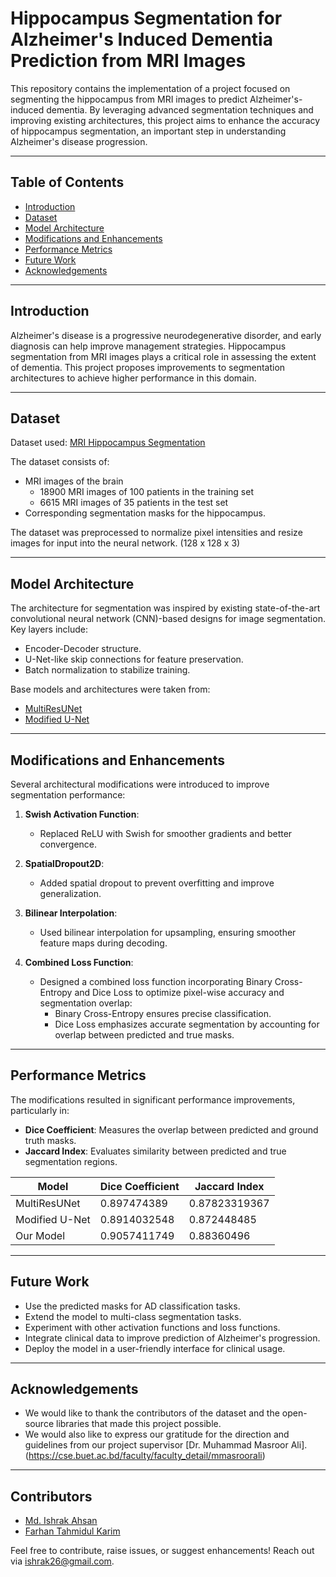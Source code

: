 # Hippocampus Segmentation for Alzheimer's Induced Dementia Prediction from MRI Images

This repository contains the implementation of a project focused on segmenting the hippocampus from MRI images to predict Alzheimer's-induced dementia. By leveraging advanced segmentation techniques and improving existing architectures, this project aims to enhance the accuracy of hippocampus segmentation, an important step in understanding Alzheimer's disease progression.

---

## Table of Contents
- [Introduction](#introduction)
- [Dataset](#dataset)
- [Model Architecture](#model-architecture)
- [Modifications and Enhancements](#modifications-and-enhancements)
- [Performance Metrics](#performance-metrics)
- [Future Work](#future-work)
- [Acknowledgements](#acknowledgements)

---

## Introduction

Alzheimer's disease is a progressive neurodegenerative disorder, and early diagnosis can help improve management strategies. Hippocampus segmentation from MRI images plays a critical role in assessing the extent of dementia. This project proposes improvements to segmentation architectures to achieve higher performance in this domain.

---

## Dataset
Dataset used: [MRI Hippocampus Segmentation](https://www.kaggle.com/datasets/sabermalek/mrihs)

The dataset consists of:
- MRI images of the brain
  - 18900 MRI images of 100 patients in the training set
  - 6615 MRI images of 35 patients in the test set 
- Corresponding segmentation masks for the hippocampus.

The dataset was preprocessed to normalize pixel intensities and resize images for input into the neural network. (128 x 128 x 3)

---

## Model Architecture

The architecture for segmentation was inspired by existing state-of-the-art convolutional neural network (CNN)-based designs for image segmentation. Key layers include:
- Encoder-Decoder structure.
- U-Net-like skip connections for feature preservation.
- Batch normalization to stabilize training.

Base models and architectures were taken from:
- [MultiResUNet](https://doi.org/10.1016/j.neunet.2019.08.025)
- [Modified U-Net](https://pubmed.ncbi.nlm.nih.gov/35304675/)

---

## Modifications and Enhancements

Several architectural modifications were introduced to improve segmentation performance:

1. **Swish Activation Function**:
   - Replaced ReLU with Swish for smoother gradients and better convergence.

2. **SpatialDropout2D**:
   - Added spatial dropout to prevent overfitting and improve generalization.

3. **Bilinear Interpolation**:
   - Used bilinear interpolation for upsampling, ensuring smoother feature maps during decoding.

4. **Combined Loss Function**:
   - Designed a combined loss function incorporating Binary Cross-Entropy and Dice Loss to optimize pixel-wise accuracy and segmentation overlap:
     - Binary Cross-Entropy ensures precise classification.
     - Dice Loss emphasizes accurate segmentation by accounting for overlap between predicted and true masks.

---

## Performance Metrics

The modifications resulted in significant performance improvements, particularly in:

- **Dice Coefficient**: Measures the overlap between predicted and ground truth masks.
- **Jaccard Index**: Evaluates similarity between predicted and true segmentation regions.

|**Model**      |**Dice Coefficient**|**Jaccard Index**|
|---------------|--------------------|-----------------|
|MultiResUNet   |0.897474389         |0.87823319367    |
|Modified U-Net |0.8914032548        |0.872448485      |
|Our Model      |0.9057411749        |0.88360496       |

---
<!--
## Installation

1. Clone the repository:
   ```bash
   git clone https://github.com/ishrak26/CSE-472-Machine-Learning-Sessional-Project.git
   cd CSE-472-Machine-Learning-Sessional-Project
   ```

2. Install dependencies:
   ```bash
   pip install -r requirements.txt
   ```

3. Ensure the dataset is placed in the `data/` directory, with MRI images and segmentation masks organized appropriately.

---

## Usage

1. Train the model:
   ```bash
   python train.py
   ```

2. Evaluate the model:
   ```bash
   python evaluate.py
   ```

3. Visualize predictions:
   ```bash
   python visualize.py
   ```

---

## Results

Here are sample outputs from the modified model:

- Input MRI Image:
  ![Input MRI Image](path/to/input_image.png)

- Ground Truth Mask:
  ![Ground Truth Mask](path/to/ground_truth_mask.png)

- Predicted Mask:
  ![Predicted Mask](path/to/predicted_mask.png)

---
-->
## Future Work

- Use the predicted masks for AD classification tasks.
- Extend the model to multi-class segmentation tasks.
- Experiment with other activation functions and loss functions.
- Integrate clinical data to improve prediction of Alzheimer's progression.
- Deploy the model in a user-friendly interface for clinical usage.

---

## Acknowledgements

- We would like to thank the contributors of the dataset and the open-source libraries that made this project possible.
- We would also like to express our gratitude for the direction and guidelines from our project supervisor [Dr. Muhammad Masroor Ali].(https://cse.buet.ac.bd/faculty/faculty_detail/mmasroorali)

---

## Contributors

- [Md. Ishrak Ahsan](https://github.com/ishrak26)
- [Farhan Tahmidul Karim](https://github.com/farhanitrate35)

Feel free to contribute, raise issues, or suggest enhancements! Reach out via [ishrak26@gmail.com](mailto:ishrak26@gmail.com).

